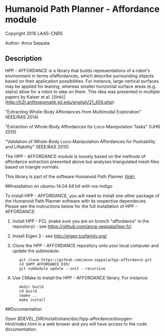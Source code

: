 # Humanoid Path Planner - Affordance module

Copyright 2016 LAAS-CNRS

Author: Anna Seppala

## Description
HPP - AFFORDANCE is a library that builds representations of a robot's environment in terms 
ofaffordances, which describe surrounding objects based on their application possibilities.
For instance, large vertical surfaces may be applied for leaning, whereas smaller horizontal
surface areas (e.g. stairs) allow for a robot to step on them.
This idea was presented in multiple papers by Kaiser et al. [(link)] (http://h2t.anthropomatik.kit.edu/english/21_459.php):

"Extracting Whole-Body Affordances from Multimodal Exploration" (IEEE/RAS 2014)

"Extraction of Whole-Body Affordances for Loco-Manipulation Tasks" (IJHR 2015)

"Validation of Whole-Body Loco-Manipulation Affordances for Pushability and Liftability" (IEEE/RAS 2015)

The HPP - AFFORDANCE module is loosely based on the methods of affordance extraction presented
above but analyses triangulated mesh files based on triangle normals.

This library is part of the software Humanoid Path Planner [(link)](http://projects.laas.fr/gepetto/index.php/Software/Hpp).

##Installation on ubuntu-14.04 64 bit with ros-indigo

To install HPP - AFFORDANCE, you will need to install one other package of the Humanoid Path Planner software with its respective dependecies. Please see the instructions below for the full installation of HPP - AFFORDANCE:

  1. Install HPP - FCL (make sure you are on branch "affordance" in the repository)
	- see https://github.com/anna-seppala/hpp-fcl

  2. Install Eigen 3
	- see http://eigen.tuxfamily.org/

  3. Clone the HPP - AFFORDANCE repository onto your local computer and update the submodule:

			git clone https://github.com/anna-seppala/hpp-affordance.git
			cd $HPP_AFFORDANCE_DIR/
			git submodule update --init --recursive

  4. Use CMake to install the HPP - AFFORDANCE library. For instance:

			mkdir build
			cd build
			cmake ..
			make install


##Documentation

Open $DEVEL_DIR/install/share/doc/hpp-affordance/doxygen-html/index.html in a web brower and you will have access to the code documentation.

